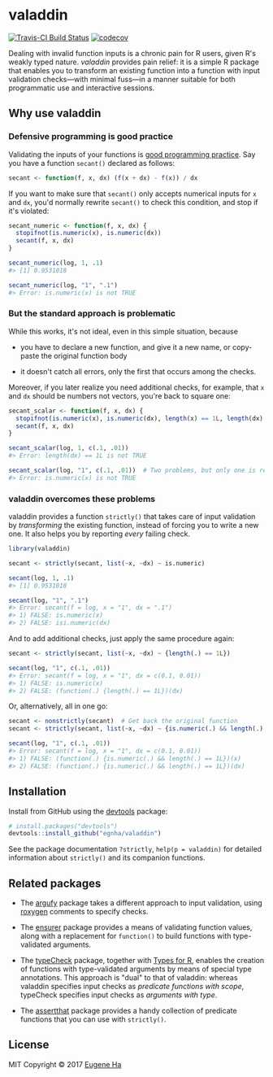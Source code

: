 # valaddin

[![Travis-CI Build Status](https://travis-ci.org/egnha/valaddin.svg?branch=master)](https://travis-ci.org/egnha/valaddin)
[![codecov](https://codecov.io/gh/egnha/valaddin/branch/master/graph/badge.svg)](https://codecov.io/gh/egnha/valaddin)

Dealing with invalid function inputs is a chronic pain for R users, given R's 
weakly typed nature. _valaddin_ provides pain relief: it is a simple R package 
that enables you to transform an existing function into a function with input
validation checks—with minimal fuss—in a manner suitable for both programmatic
use and interactive sessions.

## Why use valaddin

### Defensive programming is good practice

Validating the inputs of your functions is [good programming
practice](http://adv-r.had.co.nz/Exceptions-Debugging.html#defensive-programming).
Say you have a function `secant()` declared as follows:

```R
secant <- function(f, x, dx) (f(x + dx) - f(x)) / dx
```

If you want to make sure that `secant()` only accepts numerical inputs for `x`
and `dx`, you'd normally rewrite `secant()` to check this condition, and stop
if it's violated:

```R
secant_numeric <- function(f, x, dx) {
  stopifnot(is.numeric(x), is.numeric(dx))
  secant(f, x, dx)
}

secant_numeric(log, 1, .1)
#> [1] 0.9531018

secant_numeric(log, "1", ".1")
#> Error: is.numeric(x) is not TRUE
```

### But the standard approach is problematic

While this works, it's not ideal, even in this simple situation, because

* you have to declare a new function, and give it a new name, or copy-paste the
original function body

* it doesn't catch all errors, only the first that occurs among the checks.

Moreover, if you later realize you need additional checks, for example, that `x`
and `dx` should be numbers not vectors, you're back to square one:

```R
secant_scalar <- function(f, x, dx) {
  stopifnot(is.numeric(x), is.numeric(dx), length(x) == 1L, length(dx) == 1L)
  secant(f, x, dx)
}

secant_scalar(log, 1, c(.1, .01))
#> Error: length(dx) == 1L is not TRUE

secant_scalar(log, "1", c(.1, .01))  # Two problems, but only one is reported
#> Error: is.numeric(x) is not TRUE
```

### valaddin overcomes these problems

valaddin provides a function `strictly()` that takes care of input validation by
*transforming* the existing function, instead of forcing you to write a new one.
It also helps you by reporting *every* failing check.

```R
library(valaddin)

secant <- strictly(secant, list(~x, ~dx) ~ is.numeric)

secant(log, 1, .1)
#> [1] 0.9531018

secant(log, "1", ".1")
#> Error: secant(f = log, x = "1", dx = ".1")
#> 1) FALSE: is.numeric(x)
#> 2) FALSE: isi.numeric(dx)
```

And to add additional checks, just apply the same procedure again:

```R
secant <- strictly(secant, list(~x, ~dx) ~ {length(.) == 1L})

secant(log, "1", c(.1, .01))
#> Error: secant(f = log, x = "1", dx = c(0.1, 0.01))
#> 1) FALSE: is.numeric(x)
#> 2) FALSE: (function(.) {length(.) == 1L})(dx)
```

Or, alternatively, all in one go:

```R
secant <- nonstrictly(secant)  # Get back the original function
secant <- strictly(secant, list(~x, ~dx) ~ {is.numeric(.) && length(.) == 1L})

secant(log, "1", c(.1, .01))
#> Error: secant(f = log, x = "1", dx = c(0.1, 0.01))
#> 1) FALSE: (function(.) {is.numeric(.) && length(.) == 1L})(x)
#> 2) FALSE: (function(.) {is.numeric(.) && length(.) == 1L})(dx)
```

## Installation

Install from GitHub using the [devtools](https://github.com/hadley/devtools)
package:

```R
# install.packages("devtools")
devtools::install_github("egnha/valaddin")
```

See the package documentation `?strictly`, `help(p = valaddin)` for detailed information about `strictly()` and its companion functions.

## Related packages

* The [argufy](https://github.com/gaborcsardi/argufy) package takes a different 
approach to input validation, using
[roxygen](https://github.com/klutometis/roxygen) comments to specify checks.

* The [ensurer](https://github.com/smbache/ensurer) package provides a means of 
validating function values, along with a replacement for `function()` to build 
functions with type-validated arguments.

* The [typeCheck](https://github.com/jimhester/typeCheck) package, together with
[Types for R](https://github.com/jimhester/types), enables the creation of 
functions with type-validated arguments by means of special type annotations.
This approach is "dual" to that of valaddin: whereas valaddin specifies input
checks as _predicate functions with scope_, typeCheck specifies input checks as
_arguments with type_.

* The [assertthat](https://github.com/hadley/assertthat) package provides a 
handy collection of predicate functions that you can use with `strictly()`.

## License

MIT Copyright © 2017 [Eugene Ha](https://github.com/egnha)
